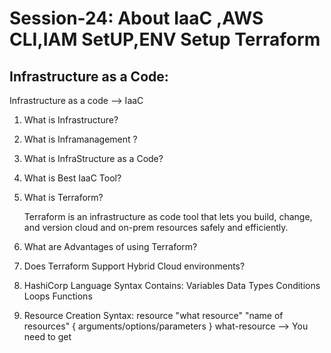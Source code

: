 # Session-24: About IaaC ,AWS CLI,IAM SetUP,ENV Setup Terraform

Infrastructure as a Code:
-------------------------
Infrastructure as a code --> IaaC

1) What is Infrastructure?

2) What is Inframanagement ?

3) What is InfraStructure as a Code?

4) What is Best IaaC Tool?

5) What is Terraform?

    Terraform is an infrastructure as code tool that lets you build, change, and version cloud and on-prem resources safely and efficiently.

6) What are Advantages of using Terraform?
7) Does Terraform Support Hybrid Cloud environments?
8) HashiCorp Language Syntax
    Contains:
     Variables
     Data Types
     Conditions
     Loops
     Functions
9) Resource Creation Syntax:
    resource "what resource" "name of resources" {
        arguments/options/parameters
    }
    what-resource --> You need to get